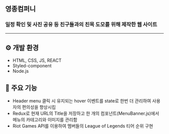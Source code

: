 ## 영종컴퍼니
### 일정 확인 및 사진 공유 등 친구들과의 친목 도모를 위해 제작한 웹 사이트
---
## ⚙️ 개발 환경
+ HTML, CSS, JS, REACT
+ Styled-component
+ Node.js

## 📌 주요 기능
+ Header menu 클릭 시 유지되는 hover 이벤트를 state로 한번 더 관리하여 사용자의 편의성을 향상시킴
+ Redux로 현재 URL의 Title을 저장하고 한 개의 컴포넌트(MenuBanner.js)에서 메뉴의 카테고리와 이미지를 관리함
+ Riot Games API를 이용하여 멤버들의 League of Legends 티어 순위 구현


